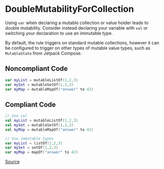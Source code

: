 # DoubleMutabilityForCollection

Using `var` when declaring a mutable collection or value holder leads to double mutability.
Consider instead declaring your variable with `val` or switching your declaration to use an
immutable type.

By default, the rule triggers on standard mutable collections, however it can be configured
to trigger on other types of mutable value types, such as `MutableState` from Jetpack
Compose.

## Noncompliant Code

```kotlin
var myList = mutableListOf(1,2,3)
var mySet = mutableSetOf(1,2,3)
var myMap = mutableMapOf("answer" to 42)
```
## Compliant Code

```kotlin
// Use val
val myList = mutableListOf(1,2,3)
val mySet = mutableSetOf(1,2,3)
val myMap = mutableMapOf("answer" to 42)

// Use immutable types
var myList = listOf(1,2,3)
var mySet = setOf(1,2,3)
var myMap = mapOf("answer" to 42)
```

[Source](https://detekt.dev/docs/rules/potential-bugs#doublemutabilityforcollection)
